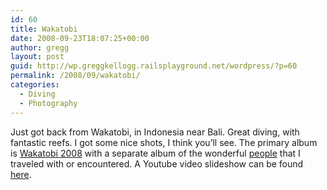 ```yaml
---
id: 60
title: Wakatobi
date: 2008-09-23T18:07:25+00:00
author: gregg
layout: post
guid: http://wp.greggkellogg.railsplayground.net/wordpress/?p=60
permalink: /2008/09/wakatobi/
categories:
  - Diving
  - Photography
---
```

Just got back from Wakatobi, in Indonesia near Bali. Great diving, with fantastic reefs. I got some nice shots, I think you&#8217;ll see. The primary album is [Wakatobi 2008](/galleries/Wakatobi%202008/) with a separate album of the wonderful [people](/galleries/Wakatobi%20People/) that I traveled with or encountered. A Youtube video slideshow can be found [here](http://www.youtube.com/watch?v=hKPmnpv7tq0).
